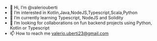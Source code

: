- 👋 Hi, I’m @valeriouberti
- 👀 I’m interested in Kotlin,Java,NodeJS,Typescript,Scala,Python
- 🌱 I’m currently learning Typescript, NodeJS and Solidity
- 💞️ I’m looking for collaborations on fun backend projects using Python, Kotlin or Typescript
- 📫 How to reach me valerio.uberti23@gmail.com

<!---
valeriouberti/valeriouberti is a ✨ special ✨ repository because its `README.md` (this file) appears on your GitHub profile.
You can click the Preview link to take a look at your changes.
--->
